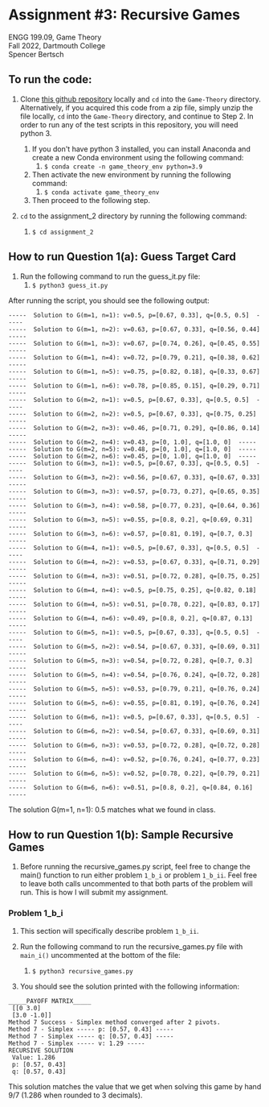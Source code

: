# Assignment #3: Recursive Games

ENGG 199.09, Game Theory  
Fall 2022, Dartmouth College  
Spencer Bertsch   

## To run the code: 

1. Clone [this github repository](https://github.com/spencerbertsch1/Game-Theory) locally and `cd` into the `Game-Theory` directory. 
Alternatively, if you acquired this code from a zip file, simply unzip the file locally, `cd` into the `Game-Theory` directory, and continue to Step 2. 
In order to run any of the test scripts in this repository, you will need python 3. 
   1. If you don't have python 3 installed, you can install Anaconda and create a new Conda environment using the following command:
      1. `$ conda create -n game_theory_env python=3.9`
   2. Then activate the new environment by running the following command:
       1. `$ conda activate game_theory_env`
   3. Then proceed to the following step. 
   

2. `cd` to the assignment_2 directory by running the following command:
   1. `$ cd assignment_2`

## How to run Question 1(a): Guess Target Card
1. Run the following command to run the guess_it.py file: 
    1. `$ python3 guess_it.py`

After running the script, you should see the following output: 

```
-----  Solution to G(m=1, n=1): v=0.5, p=[0.67, 0.33], q=[0.5, 0.5]  -----
-----  Solution to G(m=1, n=2): v=0.63, p=[0.67, 0.33], q=[0.56, 0.44]  -----
-----  Solution to G(m=1, n=3): v=0.67, p=[0.74, 0.26], q=[0.45, 0.55]  -----
-----  Solution to G(m=1, n=4): v=0.72, p=[0.79, 0.21], q=[0.38, 0.62]  -----
-----  Solution to G(m=1, n=5): v=0.75, p=[0.82, 0.18], q=[0.33, 0.67]  -----
-----  Solution to G(m=1, n=6): v=0.78, p=[0.85, 0.15], q=[0.29, 0.71]  -----
-----  Solution to G(m=2, n=1): v=0.5, p=[0.67, 0.33], q=[0.5, 0.5]  -----
-----  Solution to G(m=2, n=2): v=0.5, p=[0.67, 0.33], q=[0.75, 0.25]  -----
-----  Solution to G(m=2, n=3): v=0.46, p=[0.71, 0.29], q=[0.86, 0.14]  -----
-----  Solution to G(m=2, n=4): v=0.43, p=[0, 1.0], q=[1.0, 0]  -----
-----  Solution to G(m=2, n=5): v=0.48, p=[0, 1.0], q=[1.0, 0]  -----
-----  Solution to G(m=2, n=6): v=0.45, p=[0, 1.0], q=[1.0, 0]  -----
-----  Solution to G(m=3, n=1): v=0.5, p=[0.67, 0.33], q=[0.5, 0.5]  -----
-----  Solution to G(m=3, n=2): v=0.56, p=[0.67, 0.33], q=[0.67, 0.33]  -----
-----  Solution to G(m=3, n=3): v=0.57, p=[0.73, 0.27], q=[0.65, 0.35]  -----
-----  Solution to G(m=3, n=4): v=0.58, p=[0.77, 0.23], q=[0.64, 0.36]  -----
-----  Solution to G(m=3, n=5): v=0.55, p=[0.8, 0.2], q=[0.69, 0.31]  -----
-----  Solution to G(m=3, n=6): v=0.57, p=[0.81, 0.19], q=[0.7, 0.3]  -----
-----  Solution to G(m=4, n=1): v=0.5, p=[0.67, 0.33], q=[0.5, 0.5]  -----
-----  Solution to G(m=4, n=2): v=0.53, p=[0.67, 0.33], q=[0.71, 0.29]  -----
-----  Solution to G(m=4, n=3): v=0.51, p=[0.72, 0.28], q=[0.75, 0.25]  -----
-----  Solution to G(m=4, n=4): v=0.5, p=[0.75, 0.25], q=[0.82, 0.18]  -----
-----  Solution to G(m=4, n=5): v=0.51, p=[0.78, 0.22], q=[0.83, 0.17]  -----
-----  Solution to G(m=4, n=6): v=0.49, p=[0.8, 0.2], q=[0.87, 0.13]  -----
-----  Solution to G(m=5, n=1): v=0.5, p=[0.67, 0.33], q=[0.5, 0.5]  -----
-----  Solution to G(m=5, n=2): v=0.54, p=[0.67, 0.33], q=[0.69, 0.31]  -----
-----  Solution to G(m=5, n=3): v=0.54, p=[0.72, 0.28], q=[0.7, 0.3]  -----
-----  Solution to G(m=5, n=4): v=0.54, p=[0.76, 0.24], q=[0.72, 0.28]  -----
-----  Solution to G(m=5, n=5): v=0.53, p=[0.79, 0.21], q=[0.76, 0.24]  -----
-----  Solution to G(m=5, n=6): v=0.55, p=[0.81, 0.19], q=[0.76, 0.24]  -----
-----  Solution to G(m=6, n=1): v=0.5, p=[0.67, 0.33], q=[0.5, 0.5]  -----
-----  Solution to G(m=6, n=2): v=0.54, p=[0.67, 0.33], q=[0.69, 0.31]  -----
-----  Solution to G(m=6, n=3): v=0.53, p=[0.72, 0.28], q=[0.72, 0.28]  -----
-----  Solution to G(m=6, n=4): v=0.52, p=[0.76, 0.24], q=[0.77, 0.23]  -----
-----  Solution to G(m=6, n=5): v=0.52, p=[0.78, 0.22], q=[0.79, 0.21]  -----
-----  Solution to G(m=6, n=6): v=0.51, p=[0.8, 0.2], q=[0.84, 0.16]  -----
```

The solution G(m=1, n=1): 0.5 matches what we found in class. 

## How to run Question 1(b): Sample Recursive Games

1. Before running the recursive_games.py script, feel free to change the main() function to run either problem `1_b_i` or problem `1_b_ii`. Feel free to leave both calls uncommented to that both parts of the problem will run. This is how I will submit my assignment. 

### Problem 1_b_i

1. This section will specifically describe problem `1_b_ii`. 

2. Run the following command to run the recursive_games.py file with `main_i()` uncommented at the bottom of the file: 
    1. `$ python3 recursive_games.py`

3. You should see the solution printed with the following information: 

``` 
_____PAYOFF MATRIX_____ 
 [[0 3.0]
 [3.0 -1.0]]
Method 7 Success - Simplex method converged after 2 pivots.
Method 7 - Simplex ----- p: [0.57, 0.43] -----
Method 7 - Simplex ----- q: [0.57, 0.43] -----
Method 7 - Simplex ----- v: 1.29 -----
RECURSIVE SOLUTION 
 Value: 1.286 
 p: [0.57, 0.43] 
 q: [0.57, 0.43]
```

This solution matches the value that we get when solving this game by hand 9/7 (1.286 when rounded to 3 decimals). 
